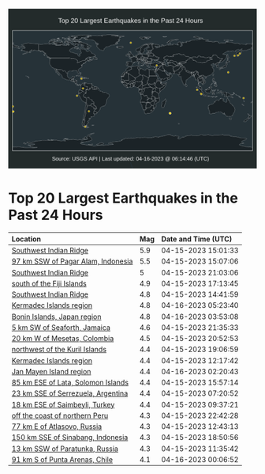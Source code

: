 ![Map](./map.png)

# Top 20 Largest Earthquakes in the Past 24 Hours

| Location | Mag | Date and Time (UTC) |
|:---|:---|:---|
| [Southwest Indian Ridge](https://earthquake.usgs.gov/earthquakes/eventpage/us6000k4pd) | 5.9 | 04-15-2023 15:01:33 |
| [97 km SSW of Pagar Alam, Indonesia](https://earthquake.usgs.gov/earthquakes/eventpage/us6000k4pf) | 5.5 | 04-15-2023 15:07:06 |
| [Southwest Indian Ridge](https://earthquake.usgs.gov/earthquakes/eventpage/us6000k4su) | 5 | 04-15-2023 21:03:06 |
| [south of the Fiji Islands](https://earthquake.usgs.gov/earthquakes/eventpage/us6000k4rw) | 4.9 | 04-15-2023 17:13:45 |
| [Southwest Indian Ridge](https://earthquake.usgs.gov/earthquakes/eventpage/us6000k4pa) | 4.8 | 04-15-2023 14:41:59 |
| [Kermadec Islands region](https://earthquake.usgs.gov/earthquakes/eventpage/us6000k4um) | 4.8 | 04-16-2023 05:23:40 |
| [Bonin Islands, Japan region](https://earthquake.usgs.gov/earthquakes/eventpage/us6000k4uh) | 4.8 | 04-16-2023 03:53:08 |
| [5 km SW of Seaforth, Jamaica](https://earthquake.usgs.gov/earthquakes/eventpage/us6000k4sx) | 4.6 | 04-15-2023 21:35:33 |
| [20 km W of Mesetas, Colombia](https://earthquake.usgs.gov/earthquakes/eventpage/us6000k4sq) | 4.5 | 04-15-2023 20:52:53 |
| [northwest of the Kuril Islands](https://earthquake.usgs.gov/earthquakes/eventpage/us6000k4s8) | 4.4 | 04-15-2023 19:06:59 |
| [Kermadec Islands region](https://earthquake.usgs.gov/earthquakes/eventpage/us6000k4nx) | 4.4 | 04-15-2023 12:17:42 |
| [Jan Mayen Island region](https://earthquake.usgs.gov/earthquakes/eventpage/us6000k4uc) | 4.4 | 04-16-2023 02:20:43 |
| [85 km ESE of Lata, Solomon Islands](https://earthquake.usgs.gov/earthquakes/eventpage/us6000k4rd) | 4.4 | 04-15-2023 15:57:14 |
| [23 km SSE of Serrezuela, Argentina](https://earthquake.usgs.gov/earthquakes/eventpage/us6000k4mq) | 4.4 | 04-15-2023 07:20:52 |
| [18 km ESE of Saimbeyli, Turkey](https://earthquake.usgs.gov/earthquakes/eventpage/us6000k4n3) | 4.4 | 04-15-2023 09:37:21 |
| [off the coast of northern Peru](https://earthquake.usgs.gov/earthquakes/eventpage/us6000k4t8) | 4.3 | 04-15-2023 22:42:28 |
| [77 km E of Atlasovo, Russia](https://earthquake.usgs.gov/earthquakes/eventpage/us6000k4p0) | 4.3 | 04-15-2023 12:43:13 |
| [150 km SSE of Sinabang, Indonesia](https://earthquake.usgs.gov/earthquakes/eventpage/us6000k4sb) | 4.3 | 04-15-2023 18:50:56 |
| [13 km SSW of Paratunka, Russia](https://earthquake.usgs.gov/earthquakes/eventpage/us6000k4nq) | 4.3 | 04-15-2023 11:35:42 |
| [91 km S of Punta Arenas, Chile](https://earthquake.usgs.gov/earthquakes/eventpage/us6000k4tx) | 4.1 | 04-16-2023 00:06:52 |
